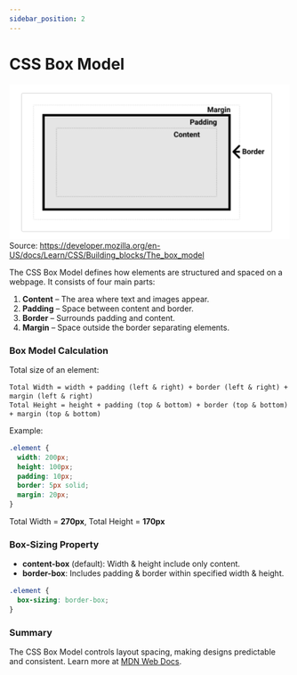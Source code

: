 ```yaml
---
sidebar_position: 2
---
```


# CSS Box Model

![CSS Box Model](./img/css-box-model.png)
Source: https://developer.mozilla.org/en-US/docs/Learn/CSS/Building_blocks/The_box_model

The CSS Box Model defines how elements are structured and spaced on a webpage. It consists of four main parts:

1. **Content** – The area where text and images appear.
2. **Padding** – Space between content and border.
3. **Border** – Surrounds padding and content.
4. **Margin** – Space outside the border separating elements.

### Box Model Calculation
Total size of an element:
```
Total Width = width + padding (left & right) + border (left & right) + margin (left & right)
Total Height = height + padding (top & bottom) + border (top & bottom) + margin (top & bottom)
```
Example:
```css
.element {
  width: 200px;
  height: 100px;
  padding: 10px;
  border: 5px solid;
  margin: 20px;
}
```
Total Width = **270px**, Total Height = **170px**

### Box-Sizing Property
- **content-box** (default): Width & height include only content.
- **border-box**: Includes padding & border within specified width & height.

```css
.element {
  box-sizing: border-box;
}
```

### Summary
The CSS Box Model controls layout spacing, making designs predictable and consistent. Learn more at [MDN Web Docs](https://developer.mozilla.org/en-US/docs/Learn/CSS/Building_blocks/The_box_model).

